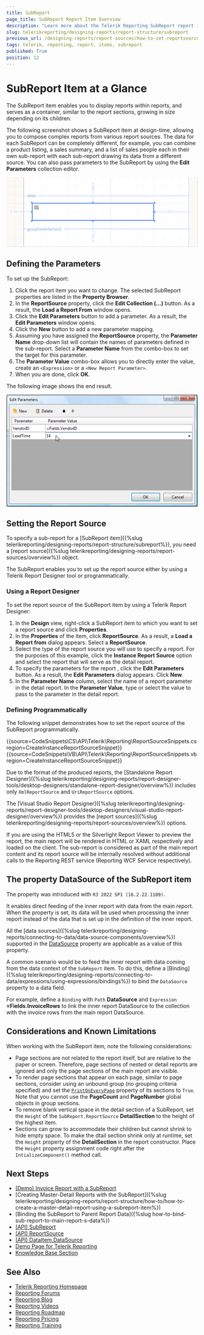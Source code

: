 ```yaml
---
title: SubReport
page_title: SubReport Report Item Overview
description: "Learn more about the Telerik Reporting SubReport report item, how to set its report source with the needed parameter values and how to pass data from the main report."
slug: telerikreporting/designing-reports/report-structure/subreport
previous_url: /designing-reports/report-sources/how-to-set-reportsource-for-subreport, /report-items-sub-report, /report-sources-subreport
tags: telerik, reporting, report, items, subreport
published: True
position: 12
---
```


# SubReport Item at a Glance

The SubReport item enables you to display reports within reports, and serves as a container, similar to the report sections, growing in size depending on its children.

The following screenshot shows a SubReport item at design-time, allowing you to compose complex reports from various report sources. The data for each SubReport can be completely different, for example, you can combine a product listing, a sales summary, and a list of sales people each in their own sub-report with each sub-report drawing its data from a different source. You can also pass parameters to the SubReport by using the **Edit Parameters** collection editor.

![SubReport report item in the Report Designer](images/Subreport.png)

## Defining the Parameters

To set up the SubReport:

1. Click the report item you want to change. The selected SubReport properties are listed in the __Property Browser__.
1. In the __ReportSource__ property, click the __Edit Collection (…)__ button. As a result, the __Load a Report From__ window opens.
1. Click the __Edit Parameters__ button to add a parameter. As a result, the __Edit Parameters__ window opens.
1. Click the __New__ button to add a new parameter mapping.
1. Assuming you have assigned the __ReportSource__ property, the __Parameter Name__ drop-down list will contain the names of parameters defined in the sub-report. Select a __Parameter Name__ from the combo-box to set the target for this parameter.
1. The __Parameter Value__ combo-box allows you to directly enter the value, create an `<Expression>` or a `<New Report Parameter>`.
1. When you are done, click __OK__.

The following image shows the end result.

![The Edit Parameters Dialog in the SubReport Wizard in the Report Designer](images/DesignSubReport001.png)

## Setting the Report Source

To specify a sub-report for a [SubReport item]({%slug telerikreporting/designing-reports/report-structure/subreport%}), you need a [report source]({%slug telerikreporting/designing-reports/report-sources/overview%}) object.

The SubReport enables you to set up the report source either by using a Telerik Report Designer tool or programmatically.

### Using a Report Designer

To set the report source of the SubReport item by using a Telerik Report Designer: 

1. In the **Design** view, right-click a SubReport item to which you want to set a report source and click __Properties__. 
1. In the __Properties__ of the item, click __ReportSource__. As a result, a **Load a Report from** dialog appears. Select a __ReportSource__. 
1. Select the type of the report source you will use to specify a report. For the purposes of this example, click the __Instance Report Source__ option and select the report that will serve as the detail report. 
1. To specify the parameters for the report , click the __Edit Parameters__ button. As a result, the __Edit Parameters__ dialog appears. Click __New__. 
1. In the __Parameter Name__ column, select the name of a report parameter in the detail report. In the __Parameter Value__, type or select the value to pass to the parameter in the detail report. 

### Defining Programmatically

The following snippet demonstrates how to set the report source of the SubReport programmatically.

{{source=CodeSnippets\CS\API\Telerik\Reporting\ReportSourceSnippets.cs region=CreateInstanceReportSourceSnippet}}
{{source=CodeSnippets\VB\API\Telerik\Reporting\ReportSourceSnippets.vb region=CreateInstanceReportSourceSnippet}}

Due to the format of the produced reports, the [Standalone Report Designer]({%slug telerikreporting/designing-reports/report-designer-tools/desktop-designers/standalone-report-designer/overview%}) includes only `XmlReportSource` and `UriReportSource` options.

The [Visual Studio Report Designer]({%slug telerikreporting/designing-reports/report-designer-tools/desktop-designers/visual-studio-report-designer/overview%}) provides the [report sources]({%slug telerikreporting/designing-reports/report-sources/overview%}) options.

If you are using the HTML5 or the Silverlight Report Viewer to preview the report, the main report will be rendered in HTML or XAML respectively and loaded on the client. The sub-report is considered as part of the main report content and its report source will be internally resolved without additional calls to the Reporting REST service (Reporting WCF Service respectively).

## The property DataSource of the SubReport item

The property was introduced with `R3 2022 SP1 (16.2.22.1109)`.

It enables direct feeding of the inner report with data from the main report. When the property is set, its data will be used when processing the inner report instead of the data that is set up in the definition of the inner report.

All the [data sources]({%slug telerikreporting/designing-reports/connecting-to-data/data-source-components/overview%}) supported in the [DataSource](/api/Telerik.Reporting.DataItem.html#Telerik_Reporting_DataItem_DataSource) property are applicable as a value of this property.

A common scenario would be to feed the inner report with data coming from the data context of the `SubReport` item. To do this, define a [Binding]({%slug telerikreporting/designing-reports/connecting-to-data/expressions/using-expressions/bindings%}) to bind the `DataSource` property to a data field.

For example, define a `Binding` with `Path` __DataSource__ and `Expression` __=Fields.InvoiceRows__ to link the inner report DataSource to the collection with the invoice rows from the main report DataSource.

## Considerations and Known Limitations

When working with the SubReport item, note the following considerations:

* Page sections are not related to the report itself, but are relative to the paper or screen. Therefore, page sections of nested or detail reports are ignored and only the page sections of the main report are visible.
* To render page sections that appear on each page, similar to page sections, consider using an unbound group (no grouping criteria specified) and set the [`PrintOnEveryPage`](/api/Telerik.Reporting.GroupSection#Telerik_Reporting_GroupSection_PrintOnEveryPage) property of its sections to `True`. Note that you cannot use the __PageCount__ and __PageNumber__ global objects in group sections.
* To remove blank vertical space in the detail section of a SubReport, set the `Height` of the `SubReport.ReportSource` __DetailSection__ to the height of the highest item.
* Sections can grow to accommodate their children but cannot shrink to hide empty space. To make the dtail section shrink only at runtime, set the `Height` property of the __DetailSection__ in the report constructor. Place the `Height` property assignment code right after the `IntializeComponent()` method call.

## Next Steps 

* [(Demo) Invoice Report with a SubReport](https://demos.telerik.com/reporting/invoice)
* [Creating Master-Detail Reports with the SubReport]({%slug telerikreporting/designing-reports/report-structure/how-to/how-to-create-a-master-detail-report-using-a-subreport-item%})
* [Binding the SubReport to Parent Report Data]({%slug how-to-bind-sub-report-to-main-report-s-data%})
* [(API) SubReport](/api/Telerik.Reporting.SubReport)
* [(API) ReportSource](/api/Telerik.Reporting.SubReport#Telerik_Reporting_SubReport_ReportSource)
* [(API) DataItem.DataSource](/api/Telerik.Reporting.DataItem.html#Telerik_Reporting_DataItem_DataSource)
* [Demo Page for Telerik Reporting](https://demos.telerik.com/reporting)
* [Knowledge Base Section](/knowledge-base)

## See Also

* [Telerik Reporting Homepage](https://www.telerik.com/products/reporting)
* [Reporting Forums](https://www.telerik.com/forums/reporting)
* [Reporting Blog](https://www.telerik.com/blogs/tag/reporting)
* [Reporting Videos](https://www.telerik.com/videos/reporting)
* [Reporting Roadmap](https://www.telerik.com/support/whats-new/reporting/roadmap)
* [Reporting Pricing](https://www.telerik.com/purchase/individual/reporting)
* [Reporting Training](https://learn.telerik.com/learn/course/external/view/elearning/19/reporting-report-server-training)

